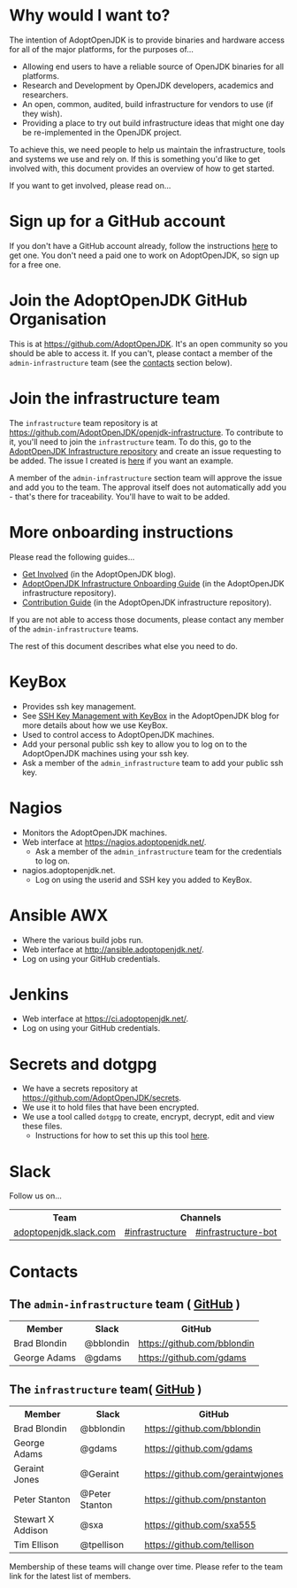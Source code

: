 # Why would I want to?

The intention of AdoptOpenJDK is to provide binaries and hardware access for all of the major platforms, for the purposes of...

- Allowing end users to have a reliable source of OpenJDK binaries for all platforms.
- Research and Development by OpenJDK developers, academics and researchers.
- An open, common, audited, build infrastructure for vendors to use (if they wish).
- Providing a place to try out build infrastructure ideas that might one day be re-implemented in the OpenJDK project.

To achieve this, we need people to help us maintain the infrastructure, tools and systems we use and rely on. If this is something you'd like to get involved with, this document provides an overview of how to get started.

If you want to get involved, please read on...

# Sign up for a GitHub account

If you don't have a GitHub account already, follow the instructions [here](https://help.github.com/articles/signing-up-for-a-new-github-account/) to get one. You don't need a paid one to work on AdoptOpenJDK, so sign up for a free one.

# Join the AdoptOpenJDK GitHub Organisation

This is at https://github.com/AdoptOpenJDK. It's an open community so you should be able to access it. If you can't, please contact a member of the `admin-infrastructure` team (see the [contacts](https://github.ibm.com/runtimes/infrastructure/wiki/Contributing-to-AdoptOpenJDK-Infrastructure#contacts) section below).

# Join the infrastructure team

The `infrastructure` team repository is at https://github.com/AdoptOpenJDK/openjdk-infrastructure. To contribute to it, you'll need to join the `infrastructure` team. To do this, go to the [AdoptOpenJDK Infrastructure repository](https://github.com/AdoptOpenJDK/openjdk-infrastructure) and create an issue requesting to be added. The issue I created is [here](https://github.com/AdoptOpenJDK/openjdk-infrastructure/issues/156) if you want an example.

A member of the `admin-infrastructure` section team will approve the issue and add you to the team. The approval itself does not automatically add you - that's there for traceability. You'll have to wait to be added.

# More onboarding instructions

Please read the following guides...
- [Get Involved](https://adoptopenjdk.net/getinvolved.html) (in the AdoptOpenJDK blog).
- [AdoptOpenJDK Infrastructure Onboarding Guide](https://github.com/AdoptOpenJDK/openjdk-infrastructure/blob/master/ONBOARDING.md) (in the AdoptOpenJDK infrastructure repository).
- [Contribution Guide](https://github.com/AdoptOpenJDK/openjdk-infrastructure/blob/master/CONTRIBUTING.md) (in the AdoptOpenJDK infrastructure repository).

If you are not able to access those documents, please contact any member of the `admin-infrastructure` teams.

The rest of this document describes what else you need to do.

# KeyBox

- Provides ssh key management.
- See [SSH Key Management with KeyBox](https://blog.adoptopenjdk.net/2017/08/ssh-key-management-keybox) in the AdoptOpenJDK blog for more details about how we use KeyBox.
- Used to control access to AdoptOpenJDK machines.
- Add your personal public ssh key to allow you to log on to the AdoptOpenJDK machines using your ssh key.
- Ask a member of the `admin_infrastructure` team to add your public ssh key.

# Nagios

- Monitors the AdoptOpenJDK machines.
- Web interface at https://nagios.adoptopenjdk.net/.
  - Ask a member of the `admin_infrastructure` team for the credentials to log on.
- nagios.adoptopenjdk.net.
  - Log on using the userid and SSH key you added to KeyBox.

# Ansible AWX

- Where the various build jobs run.
- Web interface at http://ansible.adoptopenjdk.net/.
- Log on using your GitHub credentials.

# Jenkins

- Web interface at https://ci.adoptopenjdk.net/.
- Log on using your GitHub credentials.

# Secrets and dotgpg

- We have a secrets repository at https://github.com/AdoptOpenJDK/secrets.
- We use it to hold files that have been encrypted.
- We use a tool called `dotgpg` to create, encrypt, decrypt, edit and view these files.
  - Instructions for how to set this up this tool [here](https://github.com/AdoptOpenJDK/secrets/blob/master/README.md).

# Slack

Follow us on...

<table>
  <tr>
    <th> Team </th>
    <th colspan="2"> Channels </th>
  </tr>
  <tr>
    <td> <a href="https://adoptopenjdk.slack.com/"> adoptopenjdk.slack.com </a> </td>
    <td> <a href="https://adoptopenjdk.slack.com/messages/C53GHCXL4"> #infrastructure </a> </td>
    <td> <a href="https://adoptopenjdk.slack.com/messages/C8C212BU6"> #infrastructure-bot </a> </td>
  </tr>
</table>

# Contacts

## The `admin-infrastructure` team ( [GitHub](https://github.com/orgs/AdoptOpenJDK/teams/admin_infrastructure/members) )

<table>
  <tr>
    <th> Member </th>
    <th> Slack </th>
    <th> GitHub </th>
  </tr>
  <tr>
    <td> Brad Blondin </td>
    <td> @bblondin </td>
    <td> <a href="https://github.com/bblondin"> https://github.com/bblondin </a> </td>
  </tr>
  <tr>
    <td> George Adams </td>
    <td> @gdams </td>
    <td> <a href="https://github.com/gdams"> https://github.com/gdams </a> </td>
  </tr>
</table>

## The `infrastructure` team( [GitHub](https://github.com/orgs/AdoptOpenJDK/teams/infrastructure/members) )

<table>
  <tr>
    <th> Member </th>
    <th> Slack </th>
    <th> GitHub </th>
  </tr>
  <tr>
    <td> Brad Blondin </td>
    <td> @bblondin </td>
    <td> <a href="https://github.com/bblondin"> https://github.com/bblondin </a> </td>
  </tr>
  <tr>
    <td> George Adams </td>
    <td> @gdams </td>
    <td> <a href="https://github.com/gdams"> https://github.com/gdams </a> </td>
  </tr>
  <tr>
    <td> Geraint Jones </td>
    <td> @Geraint </td>
    <td> <a href="https://github.com/geraintwjones"> https://github.com/geraintwjones </a> </td>
  </tr>
  <tr>
    <td> Peter Stanton </td>
    <td> @Peter Stanton </td>
    <td> <a href="https://github.com/pnstanton"> https://github.com/pnstanton </a> </td>
  </tr>
  <tr>
    <td> Stewart X Addison </td>
    <td> @sxa </td>
    <td> <a href="https://github.com/sxa555"> https://github.com/sxa555 </a> </td>
  </tr>
  <tr>
    <td> Tim Ellison </td>
    <td> @tpellison </td>
    <td> <a href="https://github.com/tellison"> https://github.com/tellison </a> </td>
  </tr>
</table>

Membership of these teams will change over time. Please refer to the team link for the latest list of members.

